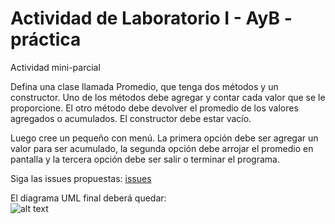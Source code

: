 # Actividad de Laboratorio I - AyB - práctica

Actividad mini-parcial

Defina una clase llamada Promedio, que tenga dos métodos y un constructor. Uno de los métodos debe agregar y contar cada valor que se le proporcione. El otro método debe devolver el promedio de los valores agregados o acumulados. El constructor debe estar vacío.

Luego cree un pequeño con menú. La primera opción debe ser agregar un valor para ser acumulado, la segunda opción debe arrojar el promedio en pantalla y la tercera opción debe ser salir o terminar el programa.

Siga las issues propuestas: [issues](https://github.com/fernandofilipuzzi-utn/ActividadLaboratorio_AyB_Promedio/issues)

El diagrama UML final deberá quedar:<br/>
![alt text](https://github.com/fernandofilipuzzi-utn/ActividadLaboratorio_AyB_Promedio/blob/main/ActividadParcial/ActividadParcial/uml/Promedio.jpg?raw=true)
